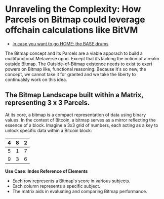 
# Unraveling the Complexity: How Parcels on Bitmap could leverage offchain calculations like BitVM

- [In case you want to go HOME: the BASE drums](../README.md)

The Bitmap concept and its Parcels are a viable apporach to build a multifunctonal Metaverse upon. Except that its lacking the notion of a realm outside Bitmap. The Outside-of-Bitmap existence needs to exist to exert powers on Bitmap like, functional reasoning. Because it's so new, the concept, we cannot take it for granted and we take the liberty to continualsly work on this idea.

## The Bitmap Landscape built within a Matrix, representing 3 x 3 Parcels.

At its core, a bitmap is a compact representation of data using binary values. In the context of Bitcoin, a bitmap serves as a mirror reflecting the essence of a block. Imagine a 3x3 grid of numbers, each acting as a key to unlock specific data within a Bitcoin block:

| 4 | 8 | 2 |
|---|---|---|
| 5 | 1 | 7 |
| 9 | 3 | 6 |

**Use Case: Index Reference of Elements**
- Each row represents a Bitmap's score in various subjects.
- Each column represents a specific subject.
- The matrix aids in evaluating and comparing Bitmap performance.


